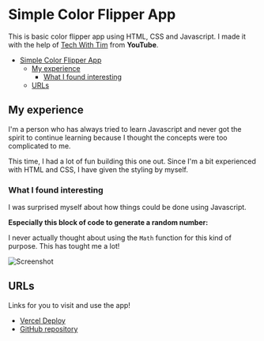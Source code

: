 # Simple Color Flipper App

This is basic color flipper app using HTML, CSS and Javascript. I made it with the help of [Tech With Tim](https://youtube.com/@TechWithTim) from **YouTube**.

- [Simple Color Flipper App](#simple-color-flipper-app)
  - [My experience](#my-experience)
    - [What I found interesting](#what-i-found-interesting)
  - [URLs](#urls)

## My experience

I'm a person who has always tried to learn Javascript and never got the spirit to continue learning because I thought the concepts were too complicated to me.

This time, I had a lot of fun building this one out. Since I'm a bit experienced with HTML and CSS, I have given the styling by myself.

### What I found interesting

I was surprised myself about how things could be done using Javascript.

**Especially this block of code to generate a random number:**

I never actually thought about using the `Math` function for this kind of purpose. This has tought me a lot!

![Screenshot](./screenshot)

## URLs

Links for you to visit and use the app!

- [Vercel Deploy](https://js-color-flipper-rosy.vercel.app)
- [GitHub repository](https://github.com/Code-Beaker/js-color-flipper)
